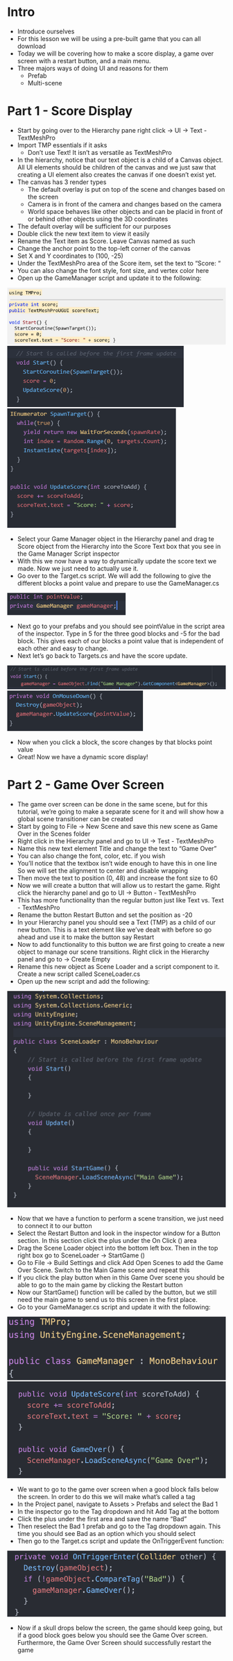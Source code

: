 # Intro
- Introduce ourselves 
- For this lesson we will be using a pre-built game that you can all download
- Today we will be covering how to make a score display, a game over screen with a restart button, and a main menu. 
- Three majors ways of doing UI and reasons for them
    - Prefab
    - Multi-scene

# Part 1 - Score Display
- Start by going over to the Hierarchy pane right click → UI → Text - TextMeshPro
- Import TMP essentials if it asks
    - Don’t use Text! It isn’t as versatile as TextMeshPro
- In the hierarchy, notice that our text object is a child of a Canvas object. All UI elements should be children of the canvas and we just saw that creating a UI element also creates the canvas if one doesn’t exist yet. 
- The canvas has 3 render types
    - The default overlay is put on top of the scene and changes based on the screen
    - Camera is in front of the camera and changes based on the camera
    - World space behaves like other objects and can be placid in front of or behind other objects using the 3D coordinates
- The default overlay will be sufficient for our purposes
- Double click the new text item to view it easily
- Rename the Text item as Score. Leave Canvas named as such
- Change the anchor point to the top-left corner of the canvas
- Set X and Y coordinates to (100, -25)
- Under the TextMeshPro area of the Score item, set the text to “Score: “
- You can also change the font style, font size, and vertex color here
- Open up the GameManager script and update it to the following:

![scoreDisplay Code snippet 1](codeSnippetImages/scoreDisplay1.png)
![scoreDisplay Code snippet 2](codeSnippetImages/scoreDisplay2.png)
![scoreDisplay Code snippet 3](codeSnippetImages/scoreDisplay3.png)


- Select your Game Manager object in the Hierarchy panel and drag te Score object from the Hierarchy into the Score Text box that you see in the Game Manager Script inspector
- With this we now have a way to dynamically update the score text we made. Now we just need to actually use it.
- Go over to the Target.cs script. We will add the following to give the different blocks a point value and prepare to use the GameManager.cs

![scoreDisplay Code snippet 4](codeSnippetImages/scoreDisplay4.png)

- Next go to your prefabs and you should see pointValue in the script area of the inspector. Type in 5 for the three good blocks and -5 for the bad block. This gives each of our blocks a point value that is independent of each other and easy to change.
- Next let’s go back to Targets.cs and have the score update.

![scoreDisplay Code snippet 5](codeSnippetImages/scoreDisplay5.png)
![scoreDisplay Code snippet 6](codeSnippetImages/scoreDisplay6.png)

- Now when you click a block, the score changes by that blocks point value
- Great! Now we have a dynamic score display!

# Part 2 - Game Over Screen
- The game over screen can be done in the same scene, but for this tutorial, we’re going to make a separate scene for it and will show how a global scene transitioner can be created
- Start by going to File -> New Scene and save this new scene as Game Over in the Scenes folder
- Right click in the Hierarchy panel and go to UI →  Test - TextMeshPro
- Name this new text element Title and change the text to “Game Over”
- You can also change the font, color, etc. if you wish
- You’ll notice that the textbox isn’t wide enough to have this in one line So we will set the alignment to center and disable wrapping
- Then move the text to position (0, 48) and increase the font size to 60
- Now we will create a button that will allow us to restart the game. Right click the hierarchy panel and go to UI →  Button - TextMeshPro
- This has more functionality than the regular button just like Text vs. Text - TextMeshPro
- Rename the button Restart Button and set the position as -20
- In your Hierarchy panel you should see a Text (TMP) as a child of our new button. This is a text element like we’ve dealt with before so go ahead and use it to make the button say Restart
- Now to add functionality to this button we are first going to create a new object to manage our scene transitions. Right click in the Hierarchy panel and go to → Create Empty
- Rename this new object as Scene Loader and a script component to it. Create a new script called SceneLoader.cs
- Open up the new script and add the following:

![gameOver Code snippet 1](codeSnippetImages/gameOver1.png)

- Now that we have a function to perform a scene transition, we just need to connect it to our button
- Select the Restart Button and look in the inspector window for a Button section. In this section click the plus under the On Click () area
- Drag the Scene Loader object into the bottom left box. Then in the top right box go to SceneLoader → StartGame ()
- Go to File → Build Settings and click Add Open Scenes to add the Game Over Scene. Switch to the Main Game scene and repeat this
- If you click the play button when in this Game Over scene you should be able to go to the main game by clicking the Restart button
- Now our StartGame() function will be called by the button, but we still need the main game to send us to this screen in the first place. 
- Go to your GameManager.cs script and update it with the following:

![gameOver Code snippet 2](codeSnippetImages/gameOver2.png)
![gameOver Code snippet 3](codeSnippetImages/gameOver3.png)

- We want to go to the game over screen when a good block falls below the screen. In order to do this we will make what’s called a tag
- In the Project panel, navigate to Assets > Prefabs and select the Bad 1
- In the inspector go to the Tag dropdown and hit Add Tag at the bottom
- Click the plus under the first area and save the name “Bad”
- Then reselect the Bad 1 prefab and go to the Tag dropdown again. This time you should see Bad as an option which you should select
- Then go to the Target.cs script and update the OnTriggerEvent function:

![gameOver Code snippet 4](codeSnippetImages/gameOver4.png)

- Now if a skull drops below the screen, the game should keep going, but if a good block goes below you should see the Game Over screen. Furthermore, the Game Over Screen should successfully restart the game

